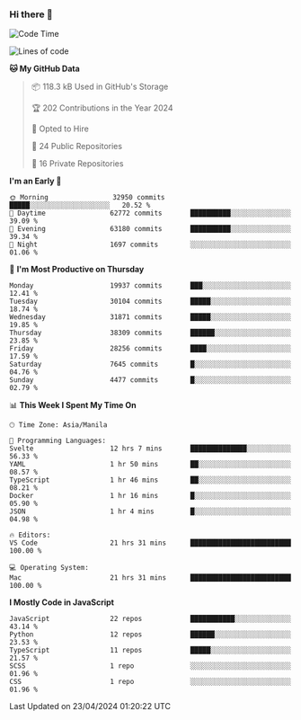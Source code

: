 ### Hi there 👋

<!--START_SECTION:waka-->
![Code Time](http://img.shields.io/badge/Code%20Time-684%20hrs%2046%20mins-blue)

![Lines of code](https://img.shields.io/badge/From%20Hello%20World%20I%27ve%20Written-64.1%20million%20lines%20of%20code-blue)

**🐱 My GitHub Data** 

> 📦 118.3 kB Used in GitHub's Storage 
 > 
> 🏆 202 Contributions in the Year 2024
 > 
> 💼 Opted to Hire
 > 
> 📜 24 Public Repositories 
 > 
> 🔑 16 Private Repositories 
 > 
**I'm an Early 🐤** 

```text
🌞 Morning                32950 commits       █████░░░░░░░░░░░░░░░░░░░░   20.52 % 
🌆 Daytime                62772 commits       ██████████░░░░░░░░░░░░░░░   39.09 % 
🌃 Evening                63180 commits       ██████████░░░░░░░░░░░░░░░   39.34 % 
🌙 Night                  1697 commits        ░░░░░░░░░░░░░░░░░░░░░░░░░   01.06 % 
```
📅 **I'm Most Productive on Thursday** 

```text
Monday                   19937 commits       ███░░░░░░░░░░░░░░░░░░░░░░   12.41 % 
Tuesday                  30104 commits       █████░░░░░░░░░░░░░░░░░░░░   18.74 % 
Wednesday                31871 commits       █████░░░░░░░░░░░░░░░░░░░░   19.85 % 
Thursday                 38309 commits       ██████░░░░░░░░░░░░░░░░░░░   23.85 % 
Friday                   28256 commits       ████░░░░░░░░░░░░░░░░░░░░░   17.59 % 
Saturday                 7645 commits        █░░░░░░░░░░░░░░░░░░░░░░░░   04.76 % 
Sunday                   4477 commits        █░░░░░░░░░░░░░░░░░░░░░░░░   02.79 % 
```


📊 **This Week I Spent My Time On** 

```text
🕑︎ Time Zone: Asia/Manila

💬 Programming Languages: 
Svelte                   12 hrs 7 mins       ██████████████░░░░░░░░░░░   56.33 % 
YAML                     1 hr 50 mins        ██░░░░░░░░░░░░░░░░░░░░░░░   08.57 % 
TypeScript               1 hr 46 mins        ██░░░░░░░░░░░░░░░░░░░░░░░   08.21 % 
Docker                   1 hr 16 mins        █░░░░░░░░░░░░░░░░░░░░░░░░   05.90 % 
JSON                     1 hr 4 mins         █░░░░░░░░░░░░░░░░░░░░░░░░   04.98 % 

🔥 Editors: 
VS Code                  21 hrs 31 mins      █████████████████████████   100.00 % 

💻 Operating System: 
Mac                      21 hrs 31 mins      █████████████████████████   100.00 % 
```

**I Mostly Code in JavaScript** 

```text
JavaScript               22 repos            ███████████░░░░░░░░░░░░░░   43.14 % 
Python                   12 repos            ██████░░░░░░░░░░░░░░░░░░░   23.53 % 
TypeScript               11 repos            █████░░░░░░░░░░░░░░░░░░░░   21.57 % 
SCSS                     1 repo              ░░░░░░░░░░░░░░░░░░░░░░░░░   01.96 % 
CSS                      1 repo              ░░░░░░░░░░░░░░░░░░░░░░░░░   01.96 % 
```




 Last Updated on 23/04/2024 01:20:22 UTC
<!--END_SECTION:waka-->
